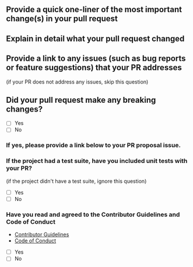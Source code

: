 ## Provide a quick one-liner of the most important change(s) in your pull request

<insert here>

## Explain in detail what your pull request changed

<explain here>


## Provide a link to any issues (such as bug reports or feature suggestions) that your PR addresses
(if your PR does not address any issues, skip this question)

<insert links here>

## Did your pull request make any breaking changes?
- [ ] Yes
- [ ] No

### If yes, please provide a link below to your PR proposal issue.

<insert link here>

### If the project had a test suite, have you included unit tests with your PR?
(if the project didn't have a test suite, ignore this question)

- [ ] Yes
- [ ] No

### Have you read and agreed to the Contributor Guidelines and Code of Conduct

- [Contributor Guidelines](https://github.com/sanelk2004/.github/tree/main/CONTRIBUTING.md)
- [Code of Conduct](https://github.com/sanelk2004/.github/tree/main/CODE_OF_CONDUCT.md)

- [ ] Yes
- [ ] No